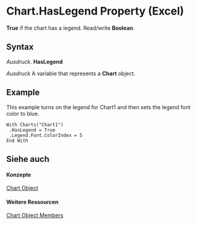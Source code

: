 
# Chart.HasLegend Property (Excel)

 **True** if the chart has a legend. Read/write **Boolean**.


## Syntax

 _Ausdruck_. **HasLegend**

 _Ausdruck_ A variable that represents a **Chart** object.


## Example

This example turns on the legend for Chart1 and then sets the legend font color to blue.


```
With Charts("Chart1") 
 .HasLegend = True 
 .Legend.Font.ColorIndex = 5 
End With
```


## Siehe auch


#### Konzepte


[Chart Object](179c32ce-49bd-6f36-ea12-89fb5443f3ea.md)
#### Weitere Ressourcen


[Chart Object Members](http://msdn.microsoft.com/library/a3f8ac44-02d6-6f3f-b5e0-23f4bd5d6baf%28Office.15%29.aspx)